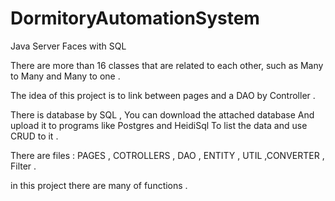# DormitoryAutomationSystem
Java Server Faces with SQL

There are more than 16 classes that are related to each other, such as Many to Many and Many to one . 

The idea of this project is to link between pages and a DAO by Controller . 

There is database by SQL , You can download the attached database And upload it to programs like Postgres and HeidiSql To list the data and use CRUD to it . 

There are files : PAGES  , COTROLLERS , DAO , ENTITY , UTIL ,CONVERTER , Filter  . 

in this project there are many of functions .

